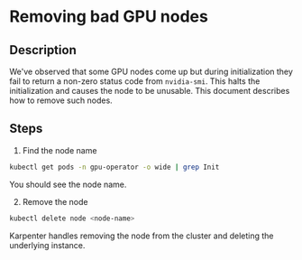 # Removing bad GPU nodes

## Description

We've observed that some GPU nodes come up but during initialization they fail to return a non-zero status code from `nvidia-smi`. This halts the initialization and causes the node to be unusable. This document describes how to remove such nodes.

## Steps

1. Find the node name

```bash
kubectl get pods -n gpu-operator -o wide | grep Init
```

You should see the node name.

2. Remove the node

```bash
kubectl delete node <node-name>
```

Karpenter handles removing the node from the cluster and deleting the underlying instance.



